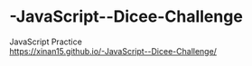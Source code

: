 # -JavaScript--Dicee-Challenge
 JavaScript Practice
<br>https://xinan15.github.io/-JavaScript--Dicee-Challenge/
